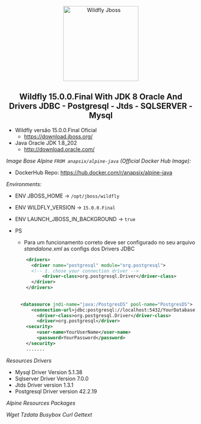 <p align="center">  
    <img
      alt="Wildfly Jboss"
      src="https://design.jboss.org/wildfly/logo/final/wildfly_logo.svg"
      width="200"
    />
</p>

<h2 align="center">Wildfly 15.0.0.Final With JDK 8 Oracle And Drivers JDBC - Postgresql - Jtds - SQLSERVER - Mysql</h2>

* Wildfly versão 15.0.0.Final Oficial
  - https://download.jboss.org/
* Java Oracle JDK 1.8_202
  - http://download.oracle.com/

*Image Base Alpine `FROM anapsix/alpine-java` (Official Docker Hub Image):*
* DockerHub Repo: https://hub.docker.com/r/anapsix/alpine-java

*Environments:*

* ENV JBOSS_HOME         -> `/opt/jboss/wildfly`
* ENV WILDFLY_VERSION    -> `15.0.0.Final`
* ENV LAUNCH_JBOSS_IN_BACKGROUND -> `true`

* PS
  - Para um funcionamento correto deve ser configurado no seu arquivo *standalone.xml* as configs dos Drivers JDBC

  ```xml
      <drivers> 
        <driver name="postgresql" module="org.postgresql"> 
        <!-- 1. chose your connection driver --> 
            <driver-class>org.postgresql.Driver</driver-class> 
        </driver> 
      </drivers> 
    
    
    <datasource jndi-name="java:/PostgresDS" pool-name="PostgresDS"> 
        <connection-url>jdbc:postgresql://localhost:5432/YourDatabase</connection-url> 
          <driver-class>org.postgresql.Driver</driver-class> 
          <driver>org.postgresql</driver> 
      <security> 
          <user-name>YourUserName</user-name> 
          <password>YourPassword</password> 
      </security>
      .......
  ```

*Resources Drivers*

* Mysql Driver Version 5.1.38
* Sqlserver Driver Version 7.0.0
* Jtds Driver version 1.3.1
* Postgresql Driver version 42.2.19

*Alpine Resources Packages*

  *Wget*
  *Tzdata*
  *Busybox*
  *Curl*
  *Gettext*
